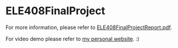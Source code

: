 # ELE408FinalProject

For more information, please refer to <a href="https://www.ele.uri.edu/~xqin/course%20learning/ELE408/ELE408FinalProjectReport.pdf" target="_blank">ELE408FinalProjectReport.pdf</a>.

For video demo please refer to <a href="https://www.ele.uri.edu/~xqin/course%20learning/ELE408/FinalDemoAllParts_Medium.mp4" target="_blank">my personal website</a>. :)
